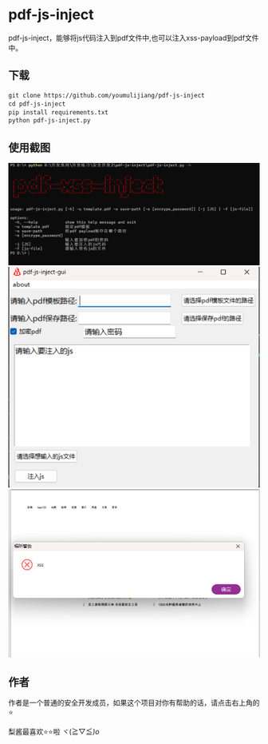 # pdf-js-inject

pdf-js-inject，能够将js代码注入到pdf文件中,也可以注入xss-payload到pdf文件中。

## 下载

```md
git clone https://github.com/youmulijiang/pdf-js-inject
cd pdf-js-inject
pip install requirements.txt
python pdf-js-inject.py
```

## 使用截图

![1711805264544](image/readme/1711805264544.png)![1711805317365](image/readme/1711805317365.png)![1711807383421](image/readme/1711807383421.png)


## 作者

作者是一个普通的安全开发成员，如果这个项目对你有帮助的话，请点击右上角的⭐

梨酱最喜欢⭐⭐啦  ヾ(≧▽≦*)o*
